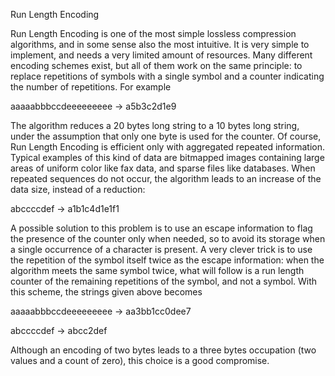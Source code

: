 Run Length Encoding

Run Length Encoding is one of the most simple lossless compression
algorithms, and in some sense also the most intuitive. It is very simple to implement,
and needs a very limited amount of resources. Many different encoding schemes
exist, but all of them work on the same principle: to replace repetitions of symbols
with a single symbol and a counter indicating the number of repetitions. For example


aaaaabbbccdeeeeeeeee -> a5b3c2d1e9


The algorithm reduces a 20 bytes long string to a 10 bytes long string, under the
assumption that only one byte is used for the counter. Of course, Run Length
Encoding is efficient only with aggregated repeated information.  Typical
examples of this kind of data are bitmapped images containing large areas of
uniform color like fax data, and sparse files like databases.  When repeated
sequences do not occur, the algorithm leads to an increase of the data size,
instead of a reduction:


abccccdef -> a1b1c4d1e1f1


A possible solution to this problem is to use an escape information to flag the
presence of the counter only when needed, so to avoid its storage when a single
occurrence of a character is present. A very clever trick is to use the
repetition of the symbol itself twice as the escape information: when the
algorithm meets the same symbol twice, what will follow is a run length counter
of the remaining repetitions of the symbol, and not a symbol. With this scheme,
the strings given above becomes


aaaaabbbccdeeeeeeeee -> aa3bb1cc0dee7

abccccdef -> abcc2def


Although an encoding of two bytes leads to a three bytes occupation (two values
and a count of zero), this choice is a good compromise.

